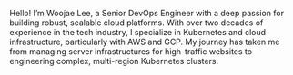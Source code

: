Hello! I’m Woojae Lee, a Senior DevOps Engineer with a deep passion for building robust, scalable cloud platforms. With over two decades of experience in the tech industry, I specialize in Kubernetes and cloud infrastructure, particularly with AWS and GCP. My journey has taken me from managing server infrastructures for high-traffic websites to engineering complex, multi-region Kubernetes clusters. 